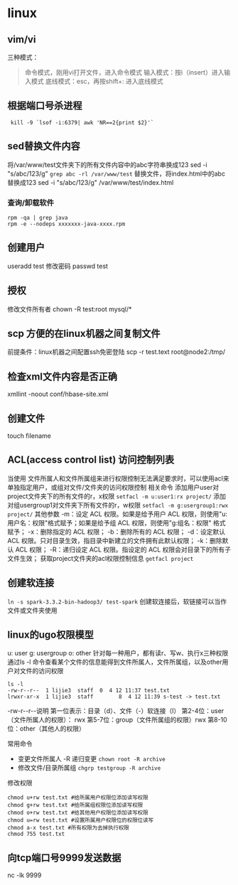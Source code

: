 # linux

## vim/vi
三种模式：
> 命令模式，刚用vi打开文件，进入命令模式
> 输入模式：按i（insert）进入输入模式
> 底线模式：esc，再按shift+: 进入底线模式

## 根据端口号杀进程
```shell
 kill -9 `lsof -i:6379| awk 'NR==2{print $2}'`
```
## sed替换文件内容
将/var/www/test文件夹下的所有文件内容中的abc字符串换成123
sed -i "s/abc/123/g" `grep abc -rl /var/www/test`
替换文件，将index.html中的abc替换成123
sed -i "s/abc/123/g" /var/www/test/index.html

### 查询/卸载软件
```shell
rpm -qa | grep java
rpm -e --nodeps xxxxxxx-java-xxxx.rpm
```

## 创建用户
useradd test
修改密码
passwd test

## 授权
修改文件所有者
chown -R test:root mysql/*

## scp 方便的在linux机器之间复制文件
前提条件：linux机器之间配置ssh免密登陆
scp -r test.text root@node2:/tmp/

## 检查xml文件内容是否正确
xmllint -noout conf/hbase-site.xml

## 创建文件
touch filename

## ACL(access control list) 访问控制列表
当使用 文件所属人和文件所属组来进行权限控制无法满足要求时，可以使用acl来单独指定用户，或组对文件/文件夹的访问权限控制
相关命令
添加用户user对project文件夹下的所有文件的r，x权限
`setfacl -m u:user1:rx project/`
添加对组usergroup1对文件夹下所有文件的r，w权限
`setfacl -m g:usergroup1:rwx project/`
其他参数
-m：设定 ACL 权限。如果是给予用户 ACL 权限，则使用"u:用户名：权限"格式赋予；如果是给予组 ACL 权限，则使用"g:组名：权限" 格式赋予；
-x：删除指定的 ACL 权限；
-b：删除所有的 ACL 权限；
-d：设定默认 ACL 权限。只对目录生效，指目录中新建立的文件拥有此默认权限；
-k：删除默认 ACL 权限；
-R：递归设定 ACL 权限。指设定的 ACL 权限会对目录下的所有子文件生效；
获取project文件夹的acl权限控制信息
`getfacl project`

## 创建软连接
`ln -s spark-3.3.2-bin-hadoop3/ test-spark`
创建软连接后，软链接可以当作文件或文件夹使用

## linux的ugo权限模型
u: user
g: usergroup
o: other
针对每一种用户，都有读r、写w、执行x三种权限
通过ls -l 命令查看某个文件的信息能得到文件所属人，文件所属组，以及other用户对文件的访问权限
```shell
ls -l 
-rw-r--r--  1 lijie3  staff  0  4 12 11:37 test.txt
lrwxr-xr-x  1 lijie3  staff        8  4 12 11:39 s-test -> test.txt
```
-rw-r--r--说明
第一位表示：目录（d）、文件（-）软连接（l）
第2-4位：user（文件所属人的权限）： rwx 
第5-7位：group（文件所属组的权限）rwx
第8-10位：other（其他人的权限）

常用命令
* 变更文件所属人 -R 递归变更
`chown root -R archive`  
* 修改文件/目录所属组
`chgrp testgroup -R archive`  

修改权限
```shell
chmod u+rw test.txt #给所属用户权限位添加读写权限
chmod g+rw test.txt #给所属组权限位添加读写权限
chmod o+rw test.txt #给其他用户权限位添加读写权限
chmod u=rw test.txt #设置所属用户权限位的权限位读写
chmod a-x test.txt #所有权限为去掉执行权限
chmod 755 test.txt
```
## 向tcp端口号9999发送数据
nc -lk 9999